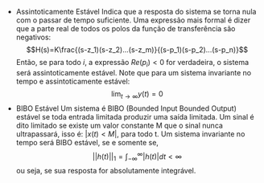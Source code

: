 - Assintoticamente Estável
	Indica que a resposta do sistema se torna nula com o passar de tempo suficiente.
	Uma expressão mais formal é dizer que a parte real de todos os polos da função de transferência são negativos:
	$$H(s)=K\frac{(s-z_1)(s-z_2)...(s-z_m)}{(s-p_1)(s-p_2)...(s-p_n)}$$
	Então, se para todo $i$, a expressão $Re(p_i)<0$ for verdadeira, o sistema será assintoticamente estável.
	Note que para um sistema invariante no tempo e assintoticamente estável:
	$$\lim_{t \to \infty}y(t)=0$$
- BIBO Estável
	Um sistema é BIBO (Bounded Input Bounded Output) estável se toda entrada limitada produzir uma saída limitada. Um sinal é dito limitado se existe um valor constante M que o sinal nunca ultrapassará, isso é: $|x(t)<M|$, para todo t.
	Um sistema invariante no tempo será BIBO estável, se e somente se,
	$$||h(t)||_1=\int_{-\infty}^{\infty}|h(t)|dt<\infty$$
	ou seja, se sua resposta for absolutamente integrável.
	